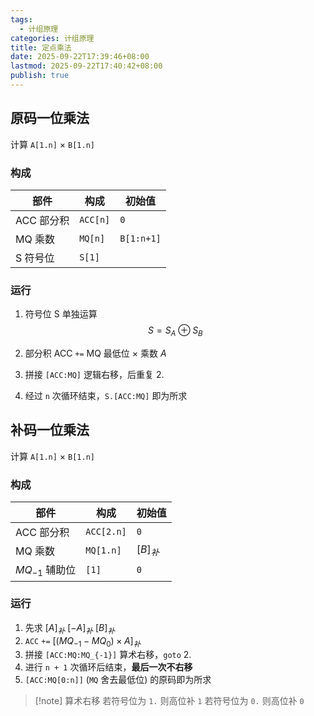 ```yaml
---
tags:
  - 计组原理
categories: 计组原理
title: 定点乘法
date: 2025-09-22T17:39:46+08:00
lastmod: 2025-09-22T17:40:42+08:00
publish: true
---
```


## 原码一位乘法

计算 `A[1.n]` $\times$ `B[1.n]`

### 构成

| 部件      | 构成       | 初始值        |
| ------- | -------- | ---------- |
| ACC 部分积 | `ACC[n]` | `0`        |
| MQ 乘数   | `MQ[n]`  | `B[1:n+1]` |
| S 符号位   | `S[1]`   |            |

### 运行

1. 符号位 S 单独运算 $$S= S_{A} \oplus S_{B} $$

2. 部分积 ACC `+=` MQ 最低位 $\times$ 乘数 $A$
3. 拼接 `[ACC:MQ]` 逻辑右移，后重复 2.
4. 经过 `n` 次循环结束，`S.[ACC:MQ]` 即为所求

## 补码一位乘法

计算 `A[1.n]` $\times$ `B[1.n]`

### 构成

| 部件            | 构成         | 初始值       |
| ------------- | ---------- | --------- |
| ACC 部分积       | `ACC[2.n]` | `0`       |
| MQ 乘数         | `MQ[1.n]`  | $[B]_{补}$ |
| $MQ_{-1}$ 辅助位 | `[1]`      | `0`       |
### 运行

1. 先求 $[A]_{补}$ $[-A]_{补}$ $[B]_{补}$
2. `ACC` `+=` $[(MQ_{-1}-MQ_{0}) \times A]_{补}$
3. 拼接 `[ACC:MQ:MQ_{-1}]` 算术右移，`goto` 2.
4. 进行 `n + 1` 次循环后结束，**最后一次不右移**
5. `[ACC:MQ[0:n]]` (`MQ` 舍去最低位) 的原码即为所求

>[!note] 算术右移
>若符号位为 `1.` 则高位补 `1`
>若符号位为 `0.` 则高位补 `0`
